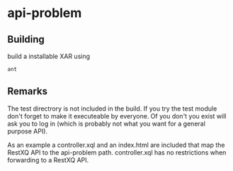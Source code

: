 # api-problem

## Building

build a installable XAR using

```bash
ant
```

## Remarks

The test directrory is not included in the build.
If you try the test module don't forget to make it executeable by everyone.
Of you don't you exist will ask you to log in (which is probably not what you want for a general purpose API).

As an example a controller.xql and an index.html are included that map the RestXQ API to the api-problem path.
controller.xql has no restrictions when forwarding to a RestXQ API.
